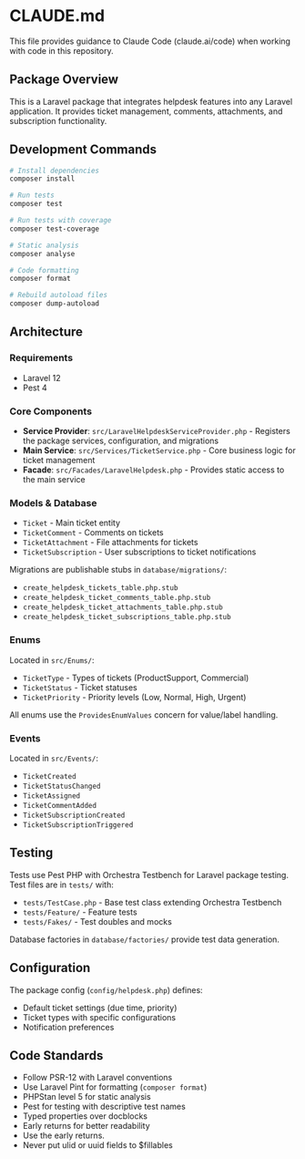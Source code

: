 # CLAUDE.md

This file provides guidance to Claude Code (claude.ai/code) when working with code in this repository.

## Package Overview

This is a Laravel package that integrates helpdesk features into any Laravel application. It provides ticket management, comments, attachments, and subscription functionality.

## Development Commands

```bash
# Install dependencies
composer install

# Run tests
composer test

# Run tests with coverage
composer test-coverage

# Static analysis
composer analyse

# Code formatting
composer format

# Rebuild autoload files
composer dump-autoload
```

## Architecture

### Requirements
- Laravel 12
- Pest 4

### Core Components

- **Service Provider**: `src/LaravelHelpdeskServiceProvider.php` - Registers the package services, configuration, and migrations
- **Main Service**: `src/Services/TicketService.php` - Core business logic for ticket management
- **Facade**: `src/Facades/LaravelHelpdesk.php` - Provides static access to the main service

### Models & Database

- `Ticket` - Main ticket entity
- `TicketComment` - Comments on tickets
- `TicketAttachment` - File attachments for tickets
- `TicketSubscription` - User subscriptions to ticket notifications

Migrations are publishable stubs in `database/migrations/`:
- `create_helpdesk_tickets_table.php.stub`
- `create_helpdesk_ticket_comments_table.php.stub`
- `create_helpdesk_ticket_attachments_table.php.stub`
- `create_helpdesk_ticket_subscriptions_table.php.stub`

### Enums

Located in `src/Enums/`:
- `TicketType` - Types of tickets (ProductSupport, Commercial)
- `TicketStatus` - Ticket statuses
- `TicketPriority` - Priority levels (Low, Normal, High, Urgent)

All enums use the `ProvidesEnumValues` concern for value/label handling.

### Events

Located in `src/Events/`:
- `TicketCreated`
- `TicketStatusChanged`
- `TicketAssigned`
- `TicketCommentAdded`
- `TicketSubscriptionCreated`
- `TicketSubscriptionTriggered`

## Testing

Tests use Pest PHP with Orchestra Testbench for Laravel package testing. Test files are in `tests/` with:
- `tests/TestCase.php` - Base test class extending Orchestra Testbench
- `tests/Feature/` - Feature tests
- `tests/Fakes/` - Test doubles and mocks

Database factories in `database/factories/` provide test data generation.

## Configuration

The package config (`config/helpdesk.php`) defines:
- Default ticket settings (due time, priority)
- Ticket types with specific configurations
- Notification preferences

## Code Standards

- Follow PSR-12 with Laravel conventions
- Use Laravel Pint for formatting (`composer format`)
- PHPStan level 5 for static analysis
- Pest for testing with descriptive test names
- Typed properties over docblocks
- Early returns for better readability
- Use the early returns.
- Never put ulid or uuid fields to $fillables
